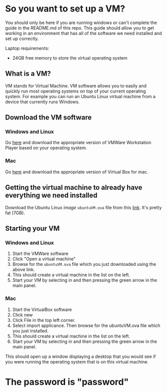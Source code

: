 # So you want to set up a VM?
You should only be here if you are running windows or can't complete the guide in the README.md of this repo. This guide should allow you to get working in an environment that has all of the software we need installed and set up correctly.

Laptop requirements:
- 24GB free memory to store the virtual operating system

## What is a VM?
VM stands for Virtual Machine. VM software allows you to easily and quickly run most operating systems on top of your current operating system. For example you can run an Ubuntu Linux virtual machine from a device that currently runs Windows.

## Download the VM software
### Windows and Linux
Go [here](https://my.vmware.com/en/web/vmware/free#desktop_end_user_computing/vmware_workstation_player/15_0|PLAYER-1551|product_downloads) and download the appropriate version of VMWare Workstation Player based on your operating system.

### Mac
Go [here](https://www.virtualbox.org/) and download the appropriate version of Virtual Box for mac.

## Getting the virtual machine to already have everything we need installed
Download the Ubuntu Linux *image* `ubuntuVM.ova` file from this [link](https://drive.google.com/open?id=1giG9zenxvxhBGcfw2Lkxll7TiORtvKg_). It's pretty fat (7GB).

## Starting your VM
### Windows and Linux
1. Start the VMWare software
2. Click "Open a virtual machine"
3. Browse for the `ubuntuVM.ova` file which you just downloaded using the above link.
4. This should create a virtual machine in the list on the left.
5. Start your VM by selecting in and then pressing the green arrow in the main panel.
### Mac
1. Start the VirtualBox software
2. Click new
3. Click File in the top left corner.
4. Select import applicance. Then browse for the ubuntuVM.ova file which you just installed.
5. This should create a virtual machine in the list on the left.
6. Start your VM by selecting in and then pressing the green arrow in the main panel.

This should open up a window displaying a desktop that you would see if you were running the operating system that is on this virtual machine.

# The password is "password"
